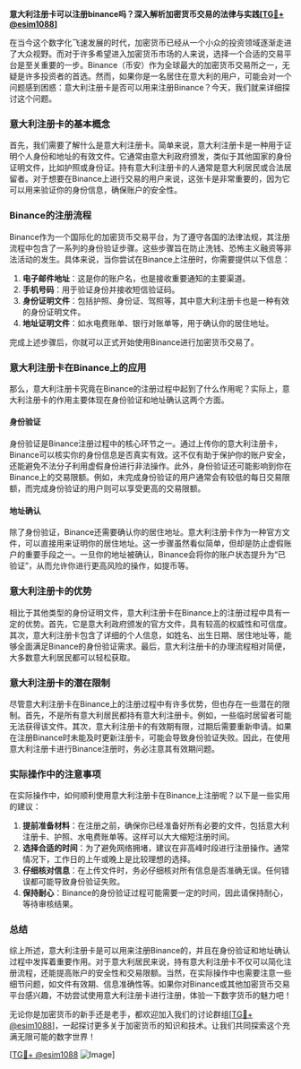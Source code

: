 **意大利注册卡可以注册binance吗？深入解析加密货币交易的法律与实践[[TG💪+ @esim1088](https://t.me/s/esim1088)]**

在当今这个数字化飞速发展的时代，加密货币已经从一个小众的投资领域逐渐走进了大众视野。而对于许多希望进入加密货币市场的人来说，选择一个合适的交易平台是至关重要的一步。Binance（币安）作为全球最大的加密货币交易所之一，无疑是许多投资者的首选。然而，如果你是一名居住在意大利的用户，可能会对一个问题感到困惑：意大利注册卡是否可以用来注册Binance？今天，我们就来详细探讨这个问题。

### 意大利注册卡的基本概念

首先，我们需要了解什么是意大利注册卡。简单来说，意大利注册卡是一种用于证明个人身份和地址的有效文件。它通常由意大利政府颁发，类似于其他国家的身份证明文件，比如护照或身份证。持有意大利注册卡的人通常是意大利居民或合法居留者。对于想要在Binance上进行交易的用户来说，这张卡是非常重要的，因为它可以用来验证你的身份信息，确保账户的安全性。

### Binance的注册流程

Binance作为一个国际化的加密货币交易平台，为了遵守各国的法律法规，其注册流程中包含了一系列的身份验证步骤。这些步骤旨在防止洗钱、恐怖主义融资等非法活动的发生。具体来说，当你尝试在Binance上注册时，你需要提供以下信息：

1. **电子邮件地址**：这是你的账户名，也是接收重要通知的主要渠道。
2. **手机号码**：用于验证身份并接收短信验证码。
3. **身份证明文件**：包括护照、身份证、驾照等，其中意大利注册卡也是一种有效的身份证明文件。
4. **地址证明文件**：如水电费账单、银行对账单等，用于确认你的居住地址。

完成上述步骤后，你就可以正式开始使用Binance进行加密货币交易了。

### 意大利注册卡在Binance上的应用

那么，意大利注册卡究竟在Binance的注册过程中起到了什么作用呢？实际上，意大利注册卡的作用主要体现在身份验证和地址确认这两个方面。

#### 身份验证

身份验证是Binance注册过程中的核心环节之一。通过上传你的意大利注册卡，Binance可以核实你的身份信息是否真实有效。这不仅有助于保护你的账户安全，还能避免不法分子利用虚假身份进行非法操作。此外，身份验证还可能影响到你在Binance上的交易限额。例如，未完成身份验证的用户通常会有较低的每日交易限额，而完成身份验证的用户则可以享受更高的交易限额。

#### 地址确认

除了身份验证，Binance还需要确认你的居住地址。意大利注册卡作为一种官方文件，可以直接用来证明你的居住地址。这一步骤虽然看似简单，但却是防止虚假账户的重要手段之一。一旦你的地址被确认，Binance会将你的账户状态提升为“已验证”，从而允许你进行更高风险的操作，如提币等。

### 意大利注册卡的优势

相比于其他类型的身份证明文件，意大利注册卡在Binance上的注册过程中具有一定的优势。首先，它是意大利政府颁发的官方文件，具有较高的权威性和可信度。其次，意大利注册卡包含了详细的个人信息，如姓名、出生日期、居住地址等，能够全面满足Binance的身份验证需求。最后，意大利注册卡的办理流程相对简便，大多数意大利居民都可以轻松获取。

### 意大利注册卡的潜在限制

尽管意大利注册卡在Binance上的注册过程中有许多优势，但也存在一些潜在的限制。首先，不是所有意大利居民都持有意大利注册卡。例如，一些临时居留者可能无法获得该文件。其次，意大利注册卡的有效期有限，过期后需要重新申请。如果在注册Binance时未能及时更新注册卡，可能会导致身份验证失败。因此，在使用意大利注册卡进行Binance注册时，务必注意其有效期问题。

### 实际操作中的注意事项

在实际操作中，如何顺利使用意大利注册卡在Binance上注册呢？以下是一些实用的建议：

1. **提前准备材料**：在注册之前，确保你已经准备好所有必要的文件，包括意大利注册卡、护照、水电费账单等。这样可以大大缩短注册时间。
2. **选择合适的时间**：为了避免网络拥堵，建议在非高峰时段进行注册操作。通常情况下，工作日的上午或晚上是比较理想的选择。
3. **仔细核对信息**：在上传文件时，务必仔细核对所有信息是否准确无误。任何错误都可能导致身份验证失败。
4. **保持耐心**：Binance的身份验证过程可能需要一定的时间，因此请保持耐心，等待审核结果。

### 总结

综上所述，意大利注册卡是可以用来注册Binance的，并且在身份验证和地址确认过程中发挥着重要作用。对于意大利居民来说，持有意大利注册卡不仅可以简化注册流程，还能提高账户的安全性和交易限额。当然，在实际操作中也需要注意一些细节问题，如文件有效期、信息准确性等。如果你对Binance或其他加密货币交易平台感兴趣，不妨尝试使用意大利注册卡进行注册，体验一下数字货币的魅力吧！

无论你是加密货币的新手还是老手，都欢迎加入我们的讨论群组[[TG💪+ @esim1088](https://t.me/s/esim1088)]，一起探讨更多关于加密货币的知识和技术。让我们共同探索这个充满无限可能的数字世界！

[[TG💪+ @esim1088](https://t.me/s/esim1088) ![Image](https://i.postimg.cc/4NQfJmqS/Snipaste-2025-05-13-00-14-12.png)]